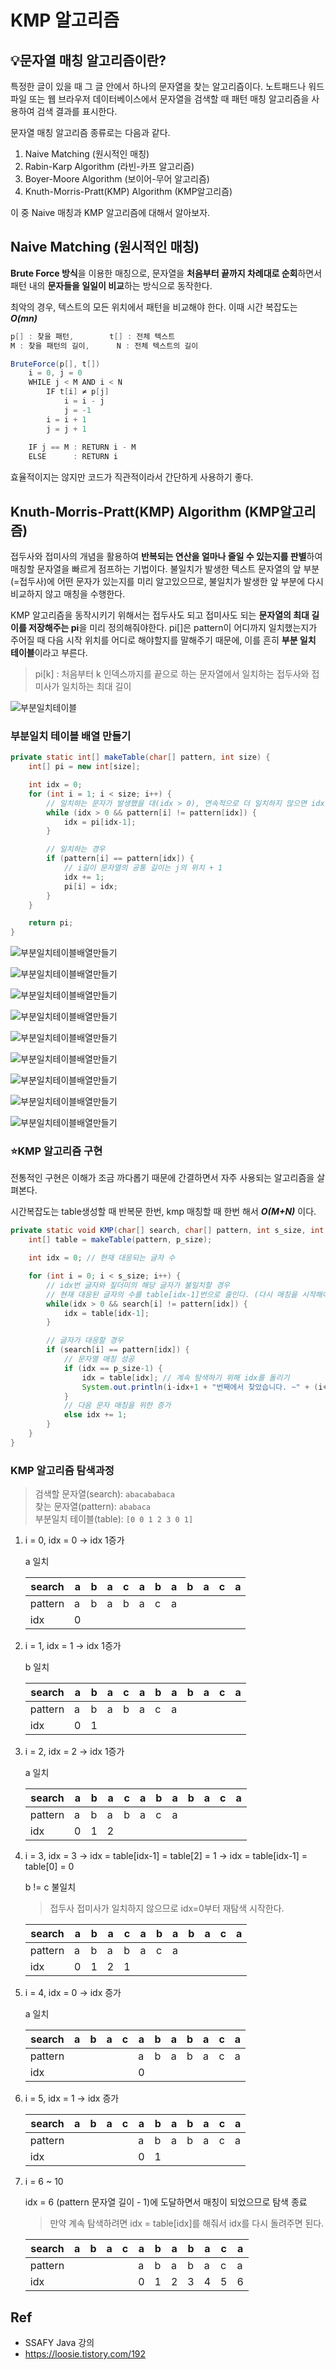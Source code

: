 # KMP 알고리즘

## 💡문자열 매칭 알고리즘이란?

특정한 글이 있을 때 그 글 안에서 하나의 문자열을 찾는 알고리즘이다. 노트패드나 워드파일 또는 웹 브라우저 데이터베이스에서 문자열을 검색할 때 패턴 매칭 알고리즘을 사용하여 검색 결과를 표시한다. 

문자열 매칭 알고리즘 종류로는 다음과 같다.

1. Naive Matching (원시적인 매칭)
2. Rabin-Karp Algorithm (라빈-카프 알고리즘)
3. Boyer-Moore Algorithm (보이어-무어 알고리즘)
4. Knuth-Morris-Pratt(KMP) Algorithm (KMP알고리즘)

이 중 Naive 매칭과 KMP 알고리즘에 대해서 알아보자.

## Naive Matching (원시적인 매칭)

**Brute Force 방식**을 이용한 매칭으로, 문자열을 **처음부터 끝까지 차례대로 순회**하면서 패턴 내의 **문자들을 일일이 비교**하는 방식으로 동작한다.

최악의 경우, 텍스트의 모든 위치에서 패턴을 비교해야 한다. 이때 시간 복잡도는 ***O(mn)***

```java
p[] : 찾을 패턴,		t[] : 전체 텍스트
M : 찾을 패턴의 길이,		N : 전체 텍스트의 길이

BruteForce(p[], t[])
	i = 0, j = 0
	WHILE j < M AND i < N
		IF t[i] ≠ p[j]
			i = i - j
			j = -1
		i = i + 1
		j = j + 1
    
	IF j == M : RETURN i - M
	ELSE	  : RETURN i
```

효율적이지는 않지만 코드가 직관적이라서 간단하게 사용하기 좋다.

## Knuth-Morris-Pratt(KMP) Algorithm (KMP알고리즘)

접두사와 접미사의 개념을 활용하여 **반복되는 연산을 얼마나 줄일 수 있는지를 판별**하여 매칭할 문자열을 빠르게 점프하는 기법이다. 불일치가 발생한 텍스트 문자열의 앞 부분(=접두사)에 어떤 문자가 있는지를 미리 알고있으므로, 불일치가 발생한 앞 부분에 다시 비교하지 않고 매칭을 수행한다.

KMP 알고리즘을 동작시키기 위해서는 접두사도 되고 접미사도 되는 **문자열의 최대 길이를 저장해주는 pi**을 미리 정의해줘야한다. pi[]은 pattern이 어디까지 일치했는지가 주어질 때 다음 시작 위치를 어디로 해야할지를 말해주기 때문에, 이를 흔히 **부분 일치 테이블**이라고 부른다.

> pi[k] : 처음부터 k 인덱스까지를 끝으로 하는 문자열에서 일치하는 접두사와 접미사가 일치하는 최대 길이

![부분일치테이블](img/%EB%B6%80%EB%B6%84%EC%9D%BC%EC%B9%98%ED%85%8C%EC%9D%B4%EB%B8%94.png)

### 부분일치 테이블 배열 만들기

```java
private static int[] makeTable(char[] pattern, int size) {
    int[] pi = new int[size];

    int idx = 0;
    for (int i = 1; i < size; i++) {
        // 일치하는 문자가 발생했을 대(idx > 0), 연속적으로 더 일치하지 않으면 idx = table[idx-1]로 돌려준다
        while (idx > 0 && pattern[i] != pattern[idx]) {
            idx = pi[idx-1];
        }

        // 일치하는 경우
        if (pattern[i] == pattern[idx]) {
            // i길이 문자열의 공통 길이는 j의 위치 + 1 
            idx += 1;
            pi[i] = idx;
        }
    }

    return pi;
}
```

![부분일치테이블배열만들기](img/%EB%B6%80%EB%B6%84%EC%9D%BC%EC%B9%98%ED%85%8C%EC%9D%B4%EB%B8%94%EB%A7%8C%EB%93%A4%EA%B8%B01.png)

![부분일치테이블배열만들기](img/%EB%B6%80%EB%B6%84%EC%9D%BC%EC%B9%98%ED%85%8C%EC%9D%B4%EB%B8%94%EB%A7%8C%EB%93%A4%EA%B8%B02.png)

![부분일치테이블배열만들기](img/%EB%B6%80%EB%B6%84%EC%9D%BC%EC%B9%98%ED%85%8C%EC%9D%B4%EB%B8%94%EB%A7%8C%EB%93%A4%EA%B8%B03.png)

![부분일치테이블배열만들기](img/%EB%B6%80%EB%B6%84%EC%9D%BC%EC%B9%98%ED%85%8C%EC%9D%B4%EB%B8%94%EB%A7%8C%EB%93%A4%EA%B8%B04.png)

![부분일치테이블배열만들기](img/%EB%B6%80%EB%B6%84%EC%9D%BC%EC%B9%98%ED%85%8C%EC%9D%B4%EB%B8%94%EB%A7%8C%EB%93%A4%EA%B8%B05.png)

![부분일치테이블배열만들기](img/%EB%B6%80%EB%B6%84%EC%9D%BC%EC%B9%98%ED%85%8C%EC%9D%B4%EB%B8%94%EB%A7%8C%EB%93%A4%EA%B8%B06.png)

![부분일치테이블배열만들기](img/%EB%B6%80%EB%B6%84%EC%9D%BC%EC%B9%98%ED%85%8C%EC%9D%B4%EB%B8%94%EB%A7%8C%EB%93%A4%EA%B8%B07.png)

![부분일치테이블배열만들기](img/%EB%B6%80%EB%B6%84%EC%9D%BC%EC%B9%98%ED%85%8C%EC%9D%B4%EB%B8%94%EB%A7%8C%EB%93%A4%EA%B8%B08.png)

![부분일치테이블배열만들기](img/%EB%B6%80%EB%B6%84%EC%9D%BC%EC%B9%98%ED%85%8C%EC%9D%B4%EB%B8%94%EB%A7%8C%EB%93%A4%EA%B8%B09.png)

### ⭐KMP 알고리즘 구현

전통적인 구현은 이해가 조금 까다롭기 때문에 간결하면서 자주 사용되는 알고리즘을 살펴본다.

시간복잡도는 table생성할 때 반복문 한번, kmp 매칭할 때 한번 해서 ***O(M+N)*** 이다.

```java
private static void KMP(char[] search, char[] pattern, int s_size, int p_size) {
    int[] table = makeTable(pattern, p_size);

    int idx = 0; // 현재 대응되는 글자 수

    for (int i = 0; i < s_size; i++) {
        // idx번 글자와 짚더미의 해당 글자가 불일치할 경우
        // 현재 대응된 글자의 수를 table[idx-1]번으로 줄인다. (다시 매칭을 시작해야하므로)
        while(idx > 0 && search[i] != pattern[idx]) {
            idx = table[idx-1];
        }

        // 글자가 대응할 경우
        if (search[i] == pattern[idx]) {
            // 문자열 매칭 성공
            if (idx == p_size-1) {
                idx = table[idx]; // 계속 탐색하기 위해 idx를 돌리기
                System.out.println(i-idx+1 + "번째에서 찾았습니다. ~" + (i+1) );
            }
            // 다음 문자 매칭을 위한 증가
            else idx += 1;
        }
    }
}
```

### KMP 알고리즘 탐색과정

> 검색할 문자열(search): `abacababaca` <br>찾는 문자열(pattern): `ababaca` <br>부분일치 테이블(table): `[0 0 1 2 3 0 1]`

1) i = 0, idx = 0 → idx 1증가

   a 일치

   | search  | a    | b    | a    | c    | a    | b    | a    | b    | a    | c    | a    |
   | ------- | ---- | ---- | ---- | ---- | ---- | ---- | ---- | ---- | ---- | ---- | ---- |
   | pattern | a    | b    | a    | b    | a    | c    | a    |      |      |      |      |
   | idx     | 0    |      |      |      |      |      |      |      |      |      |      |

2. i = 1, idx = 1 → idx 1증가

   b 일치

   | search  | a    | b    | a    | c    | a    | b    | a    | b    | a    | c    | a    |
   | ------- | ---- | ---- | ---- | ---- | ---- | ---- | ---- | ---- | ---- | ---- | ---- |
   | pattern | a    | b    | a    | b    | a    | c    | a    |      |      |      |      |
   | idx     | 0    | 1    |      |      |      |      |      |      |      |      |      |

3. i = 2, idx = 2 → idx 1증가

   a 일치

   | search  | a    | b    | a    | c    | a    | b    | a    | b    | a    | c    | a    |
   | ------- | ---- | ---- | ---- | ---- | ---- | ---- | ---- | ---- | ---- | ---- | ---- |
   | pattern | a    | b    | a    | b    | a    | c    | a    |      |      |      |      |
   | idx     | 0    | 1    | 2    |      |      |      |      |      |      |      |      |

4. i = 3, idx = 3 → idx = table[idx-1] = table[2] = 1 → idx = table[idx-1] = table[0] = 0

   b != c 불일치

   > 접두사 접미사가 일치하지 않으므로 idx=0부터 재탐색 시작한다.

   | search  | a    | b    | a    | c    | a    | b    | a    | b    | a    | c    | a    |
   | ------- | ---- | ---- | ---- | ---- | ---- | ---- | ---- | ---- | ---- | ---- | ---- |
   | pattern | a    | b    | a    | b    | a    | c    | a    |      |      |      |      |
   | idx     | 0    | 1    | 2    | 1    |      |      |      |      |      |      |      |

5. i = 4, idx = 0 → idx 증가

   a 일치

   | search  | a    | b    | a    | c    | a    | b    | a    | b    | a    | c    | a    |
   | ------- | ---- | ---- | ---- | ---- | ---- | ---- | ---- | ---- | ---- | ---- | ---- |
   | pattern |      |      |      |      | a    | b    | a    | b    | a    | c    | a    |
   | idx     |      |      |      |      | 0    |      |      |      |      |      |      |

8. i = 5, idx = 1 → idx 증가

   | search  | a    | b    | a    | c    | a    | b    | a    | b    | a    | c    | a    |
   | ------- | ---- | ---- | ---- | ---- | ---- | ---- | ---- | ---- | ---- | ---- | ---- |
   | pattern |      |      |      |      | a    | b    | a    | b    | a    | c    | a    |
   | idx     |      |      |      |      | 0    | 1    |      |      |      |      |      |

9. i = 6 ~ 10

   idx = 6 (pattern 문자열 길이 - 1)에 도달하면서 매칭이 되었으므로 탐색 종료

   > 만약 계속 탐색하려면 idx = table[idx]를 해줘서 idx를 다시 돌려주면 된다.

   | search  | a    | b    | a    | c    | a    | b    | a    | b    | a    | c    | a    |
   | ------- | ---- | ---- | ---- | ---- | ---- | ---- | ---- | ---- | ---- | ---- | ---- |
   | pattern |      |      |      |      | a    | b    | a    | b    | a    | c    | a    |
   | idx     |      |      |      |      | 0    | 1    | 2    | 3    | 4    | 5    | 6    |

## Ref

- SSAFY Java 강의
- https://loosie.tistory.com/192
